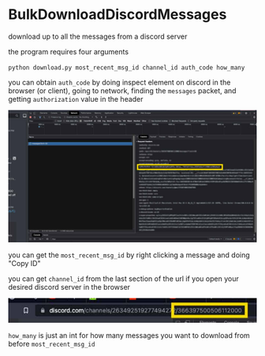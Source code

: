 # BulkDownloadDiscordMessages
download up to all the messages from a discord server

the program requires four arguments

`python download.py most_recent_msg_id channel_id auth_code how_many`

you can obtain `auth_code` by doing inspect element on discord in the browser (or client), going to network, finding the `messages` packet, and getting `authorization` value in the header

![how to get your discord authorization code](https://raw.githubusercontent.com/spencerhhubert/BulkDownloadDiscordMessages/main/assets/how_get_auth_code.jpg)

you can get the `most_recent_msg_id` by right clicking a message and doing "Copy ID"

you can get `channel_id` from the last section of the url if you open your desired discord server in the browser

![how to get the channel id of a discord server](https://raw.githubusercontent.com/spencerhhubert/BulkDownloadDiscordMessages/main/assets/get_channel_id.jpg)

`how_many` is just an int for how many messages you want to download from before `most_recent_msg_id`
